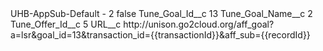 <?xml version="1.0" encoding="UTF-8"?>
<CustomMetadata xmlns="http://soap.sforce.com/2006/04/metadata" xmlns:xsi="http://www.w3.org/2001/XMLSchema-instance" xmlns:xsd="http://www.w3.org/2001/XMLSchema">
    <label>UHB-AppSub-Default - 2</label>
    <protected>false</protected>
    <values>
        <field>Tune_Goal_Id__c</field>
        <value xsi:type="xsd:string">13</value>
    </values>
    <values>
        <field>Tune_Goal_Name__c</field>
        <value xsi:type="xsd:string">2</value>
    </values>
    <values>
        <field>Tune_Offer_Id__c</field>
        <value xsi:type="xsd:string">5</value>
    </values>
    <values>
        <field>URL__c</field>
        <value xsi:type="xsd:string">http://unison.go2cloud.org/aff_goal?a=lsr&amp;goal_id=13&amp;transaction_id={{transactionId}}&amp;aff_sub={{recordId}}</value>
    </values>
</CustomMetadata>
